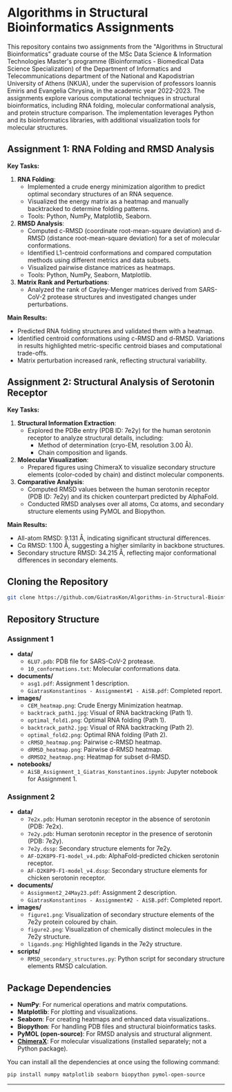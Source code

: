 
# Algorithms in Structural Bioinformatics Assignments

This repository contains two assignments from the "Algorithms in Structural Bioinformatics" graduate course of the MSc Data Science & Information Technologies Master's programme (Bioinformatics - Biomedical Data Science Specialization) of the Department of Informatics and Telecommunications department of the National and Kapodistrian University of Athens (NKUA), under the supervision of professors Ioannis Emiris and Evangelia Chrysina, in the academic year 2022-2023. The assignments explore various computational techniques in structural bioinformatics, including RNA folding, molecular conformational analysis, and protein structure comparison. The implementation leverages Python and its bioinformatics libraries, with additional visualization tools for molecular structures.

## Assignment 1: RNA Folding and RMSD Analysis

**Key Tasks:**
1. **RNA Folding**:
    - Implemented a crude energy minimization algorithm to predict optimal secondary structures of an RNA sequence.
    - Visualized the energy matrix as a heatmap and manually backtracked to determine folding patterns.
    - Tools: Python, NumPy, Matplotlib, Seaborn.
2. **RMSD Analysis**:
    - Computed c-RMSD (coordinate root-mean-square deviation) and d-RMSD (distance root-mean-square deviation) for a set of molecular conformations.
    - Identified L1-centroid conformations and compared computation methods using different metrics and data subsets.
    - Visualized pairwise distance matrices as heatmaps.
    - Tools: Python, NumPy, Seaborn, Matplotlib.
3. **Matrix Rank and Perturbations**:
    - Analyzed the rank of Cayley-Menger matrices derived from SARS-CoV-2 protease structures and investigated changes under perturbations.

**Main Results:**
- Predicted RNA folding structures and validated them with a heatmap.
- Identified centroid conformations using c-RMSD and d-RMSD. Variations in results highlighted metric-specific centroid biases and computational trade-offs.
- Matrix perturbation increased rank, reflecting structural variability.

## Assignment 2: Structural Analysis of Serotonin Receptor

**Key Tasks:**
1. **Structural Information Extraction**:
    - Explored the PDBe entry (PDB ID: 7e2y) for the human serotonin receptor to analyze structural details, including:
        - Method of determination (cryo-EM, resolution 3.00 Å).
        - Chain composition and ligands.
2. **Molecular Visualization**:
    - Prepared figures using ChimeraX to visualize secondary structure elements (color-coded by chain) and distinct molecular components.
3. **Comparative Analysis**:
    - Computed RMSD values between the human serotonin receptor (PDB ID: 7e2y) and its chicken counterpart predicted by AlphaFold.
    - Conducted RMSD analyses over all atoms, Cα atoms, and secondary structure elements using PyMOL and Biopython.

**Main Results:**
- All-atom RMSD: 9.131 Å, indicating significant structural differences.
- Cα RMSD: 1.100 Å, suggesting a higher similarity in backbone structures.
- Secondary structure RMSD: 34.215 Å, reflecting major conformational differences in secondary elements.

## Cloning the Repository

```sh
git clone https://github.com/GiatrasKon/Algorithms-in-Structural-Bioinformatics-Assignments.git
```

## Repository Structure

### Assignment 1
- **data/**
    - `6LU7.pdb`: PDB file for SARS-CoV-2 protease.
    - `10_conformations.txt`: Molecular conformations data.
- **documents/**
    - `asg1.pdf`: Assignment 1 description.
    - `GiatrasKonstantinos - Assignment#1 - AiSB.pdf`: Completed report.
- **images/**
    - `CEM_heatmap.png`: Crude Energy Minimization heatmap.
    - `backtrack_path1.jpg`: Visual of RNA backtracking (Path 1).
    - `optimal_fold1.png`: Optimal RNA folding (Path 1).
    - `backtrack_path2.jpg`: Visual of RNA backtracking (Path 2).
    - `optimal_fold2.png`: Optimal RNA folding (Path 2).
    - `cRMSD_heatmap.png`: Pairwise c-RMSD heatmap.
    - `dRMSD_heatmap.png`: Pairwise d-RMSD heatmap.
    - `dRMSD2_heatmap.png`: Heatmap for subset d-RMSD.
- **notebooks/**
  - `AiSB_Assignment_1_Giatras_Konstantinos.ipynb`: Jupyter notebook for Assignment 1.

### Assignment 2
- **data/**
    - `7e2x.pdb`: Human serotonin receptor in the absence of serotonin (PDB: 7e2x).
    - `7e2y.pdb`: Human serotonin receptor in the presence of serotonin (PDB: 7e2y).
    - `7e2y.dssp`: Secondary structure elements for 7e2y.
    - `AF-D2K8P9-F1-model_v4.pdb`: AlphaFold-predicted chicken serotonin receptor.
    - `AF-D2K8P9-F1-model_v4.dssp`: Secondary structure elements for chicken serotonin receptor.
- **documents/**
    - `Assignment2_24May23.pdf`: Assignment 2 description.
    - `GiatrasKonstantinos - Assignment#2 - AiSB.pdf`: Completed report.
- **images/**
    - `figure1.png`: Visualization of secondary structure elements of the 7e2y protein coloured by chain.
    - `figure2.png`: Visualization of chemically distinct molecules in the 7e2y structure.
    - `ligands.png`: Highlighted ligands in the 7e2y structure.
- **scripts/**
    - `RMSD_secondary_structures.py`: Python script for secondary structure elements RMSD calculation.

## Package Dependencies

- **NumPy**: For numerical operations and matrix computations.
- **Matplotlib**: For plotting and visualizations.
- **Seaborn**: For creating heatmaps and enhanced data visualizations..
- **Biopython**: For handling PDB files and structural bioinformatics tasks.
- **PyMOL (open-source)**: For RMSD analysis and structural alignment.
- **[ChimeraX](https://www.cgl.ucsf.edu/chimerax/download.html)**: For molecular visualizations (installed separately; not a Python package).

You can install all the dependencies at once using the following command:

```sh
pip install numpy matplotlib seaborn biopython pymol-open-source
```

---